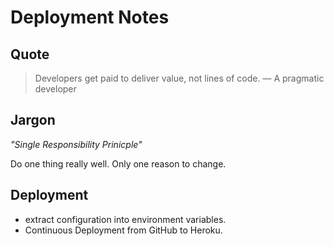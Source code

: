 # Deployment Notes

## Quote

> Developers get paid to deliver value, not lines of code.
> &mdash; A pragmatic developer

## Jargon

_"Single Responsibility Prinicple"_

Do one thing really well. Only one reason to change.

## **Deployment**

- extract configuration into environment variables.
- Continuous Deployment from GitHub to Heroku.

